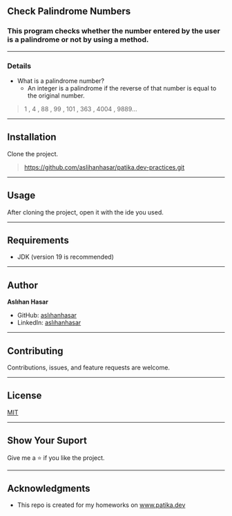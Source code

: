 ## Check Palindrome Numbers
### This program checks whether the number entered by the user is a palindrome or not by using a method.

--- 

### Details

* What is a palindrome number?
    * An integer is a palindrome if the reverse 
of that number is equal to the original number.
> 1 , 4 , 88 , 99 , 101 , 363 , 4004 , 9889...
---

## Installation
Clone the project.
> https://github.com/aslihanhasar/patika.dev-practices.git

---

## Usage
After cloning the project, open it with the ide you used.

---

## Requirements
* JDK (version 19 is recommended)

---

## Author
**Aslıhan Hasar**

* GitHub: [aslıhanhasar](https://github.com/aslihanhasar)
* LinkedIn: [aslıhanhasar](https://www.linkedin.com/in/asl%C4%B1hanhasar
  )
---

## Contributing
Contributions, issues, and feature requests are welcome.

---

## License

[MIT](https://choosealicense.com/licenses/mit/)

---

## Show Your Suport
Give me a &#11088; if you like the project.

---

## Acknowledgments
* This repo is created for my homeworks on www.patika.dev
